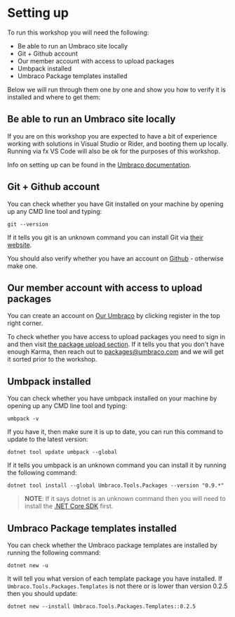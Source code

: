 # Setting up

To run this workshop you will need the following:

- Be able to run an Umbraco site locally
- Git + Github account
- Our member account with access to upload packages
- Umbpack installed
- Umbraco Package templates installed

Below we will run through them one by one and show you how to verify it is installed and where to get them:

## Be able to run an Umbraco site locally

If you are on this workshop you are expected to have a bit of experience working with solutions in Visual Studio or Rider, and booting them up locally. Running via fx VS Code will also be ok for the purposes of this workshop.

Info on setting up can be found in the [Umbraco documentation](https://our.umbraco.com/documentation/Getting-Started/Setup/Install/).

## Git + Github account

You can check whether you have Git installed on your machine by opening up any CMD line tool and typing:

```
git --version
```

If it tells you git is an unknown command you can install Git via [their website](https://git-scm.com/).

You should also verify whether you have an account on [Github](https://github.com/) - otherwise make one.

## Our member account with access to upload packages

You can create an account on [Our Umbraco](https://our.umbraco.com/) by clicking register in the top right corner.

To check whether you have access to upload packages you need to sign in and then visit [the package upload section](https://our.umbraco.com/member/profile/packages/). If it tells you that you don't have enough Karma, then reach out to packages@umbraco.com and we will get it sorted prior to the workshop.

## Umbpack installed

You can check whether you have umbpack installed on your machine by opening up any CMD line tool and typing:

```
umbpack -v
```

If you have it, then make sure it is up to date, you can run this command to update to the latest version:

```
dotnet tool update umbpack --global
```

If it tells you umbpack is an unknown command you can install it by running the following command:

```
dotnet tool install --global Umbraco.Tools.Packages --version "0.9.*"
```

>**NOTE**: If it says dotnet is an unknown command then you will need to install the [.NET Core SDK](https://dotnet.microsoft.com/download/dotnet-core) first.

## Umbraco Package templates installed

You can check whether the Umbraco package templates are installed by running the following command:

```
dotnet new -u
```

It will tell you what version of each template package you have installed. If `Umbraco.Tools.Packages.Templates` is not there or is lower than version 0.2.5 then 
you should update:

```
dotnet new --install Umbraco.Tools.Packages.Templates::0.2.5
```
